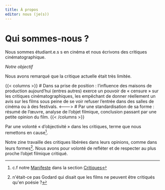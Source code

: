```yaml
--- 
title: À propos
editor: nous (je(s))
---
```


# Qui sommes-nous ?

Nous sommes étudiant.e.s s en cinéma et nous écrivons des critiques cinématographique. 
 
 *Notre objectif*

Nous avons remarqué que la critique actuelle était très limitée. 

{{< columns >}} <!-- begin columns block --> # Dans sa prise de position : l’influence des maisons de production aujourd’hui (entres autres) exerce un pouvoir de « censure » sur les critiques cinématographiques, les empêchant de donner réellement un avis sur les films sous peine de se voir refuser l’entrée dans des salles de cinéma ou à des festivals. <---> <!-- magic separator, between columns --> # Par une standardisation de sa forme : résumé de l’œuvre, analyse de l’objet filmique, conclusion passant par une petite opinion du film. {{< /columns >}}

Par une volonté « d’objectivité » dans les critiques, terme que nous remettons en cause[^1]. 
 
Notre zine travaille des critiques libérées dans leurs opinions, comme dans leurs formes[^2]. Nous avons pour volonté de refléter et de respecter au plus proche l’objet filmique critiqué. 




[^1]: c.f notre [Manifeste](https://ludimarwood.github.io/je_s_/blog/manifeste/) dans la section [Critiques](https://ludimarwood.github.io/je_s_/blog/)
[^2]: n'était-ce pas Godard qui disait que les films ne peuvent être critiqués qu'en poésie ?
